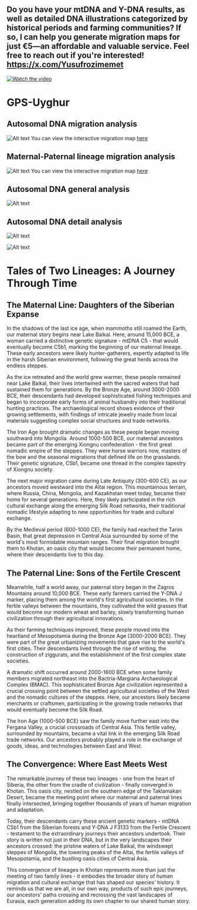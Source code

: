 ## Do you have your mtDNA and Y-DNA results, as well as detailed DNA illustrations categorized by historical periods and farming communities? If so, I can help you generate migration maps for just €5—an affordable and valuable service. Feel free to reach out if you're interested! https://x.com/Yusufrozimemet

[![Watch the video](https://img.youtube.com/vi/rigS0N359qs/0.jpg)](https://www.youtube.com/watch?v=rigS0N359qs)

# GPS-Uyghur
## Autosomal DNA migration analysis
![Alt text](automigration.png)
You can view the interactive migration map [here](https://github.com/Yusuprozimemet/GPS-Uyghur/blob/main/ancestry_migration_map.html)

## Maternal-Paternal lineage migration analysis
![Alt text](migration.png)
You can view the interactive migration map [here](https://github.com/Yusuprozimemet/GPS-Uyghur/blob/main/dual_lineage_migration_map.html)


## Autosomal DNA general analysis

![Alt text](ancestry_diagram.png)

## Autosomal DNA detail analysis
![Alt text](detailed_ancestry_diagram.png)

![Alt text](genetic-pca.svg)

# Tales of Two Lineages: A Journey Through Time

## The Maternal Line: Daughters of the Siberian Expanse

In the shadows of the last ice age, when mammoths still roamed the Earth, our maternal story begins near Lake Baikal. Here, around 15,000 BCE, a woman carried a distinctive genetic signature - mtDNA C5 - that would eventually become C5b1, marking the beginning of our maternal lineage. These early ancestors were likely hunter-gatherers, expertly adapted to life in the harsh Siberian environment, following the great herds across the endless steppes.

As the ice retreated and the world grew warmer, these people remained near Lake Baikal, their lives intertwined with the sacred waters that had sustained them for generations. By the Bronze Age, around 3000-2000 BCE, their descendants had developed sophisticated fishing techniques and began to incorporate early forms of animal husbandry into their traditional hunting practices. The archaeological record shows evidence of their growing settlements, with findings of intricate jewelry made from local materials suggesting complex social structures and trade networks.

The Iron Age brought dramatic changes as these people began moving southward into Mongolia. Around 1000-500 BCE, our maternal ancestors became part of the emerging Xiongnu confederation - the first great nomadic empire of the steppes. They were horse warriors now, masters of the bow and the seasonal migrations that defined life on the grasslands. Their genetic signature, C5b1, became one thread in the complex tapestry of Xiongnu society.

The next major migration came during Late Antiquity (300-600 CE), as our ancestors moved westward into the Altai region. This mountainous terrain, where Russia, China, Mongolia, and Kazakhstan meet today, became their home for several generations. Here, they likely participated in the rich cultural exchange along the emerging Silk Road networks, their traditional nomadic lifestyle adapting to new opportunities for trade and cultural exchange.

By the Medieval period (600-1000 CE), the family had reached the Tarim Basin, that great depression in Central Asia surrounded by some of the world's most formidable mountain ranges. Their final migration brought them to Khotan, an oasis city that would become their permanent home, where their descendants live to this day.

## The Paternal Line: Sons of the Fertile Crescent

Meanwhile, half a world away, our paternal story began in the Zagros Mountains around 10,000 BCE. These early farmers carried the Y-DNA J marker, placing them among the world's first agricultural societies. In the fertile valleys between the mountains, they cultivated the wild grasses that would become our modern wheat and barley, slowly transforming human civilization through their agricultural innovations.

As their farming techniques improved, these people moved into the heartland of Mesopotamia during the Bronze Age (3000-2000 BCE). They were part of the great urbanizing movements that gave rise to the world's first cities. Their descendants lived through the rise of writing, the construction of ziggurats, and the establishment of the first complex state societies.

A dramatic shift occurred around 2000-1600 BCE when some family members migrated northeast into the Bactria-Margiana Archaeological Complex (BMAC). This sophisticated Bronze Age civilization represented a crucial crossing point between the settled agricultural societies of the West and the nomadic cultures of the steppes. Here, our ancestors likely became merchants or craftsmen, participating in the growing trade networks that would eventually become the Silk Road.

The Iron Age (1000-500 BCE) saw the family move further east into the Fergana Valley, a crucial crossroads of Central Asia. This fertile valley, surrounded by mountains, became a vital link in the emerging Silk Road trade networks. Our ancestors probably played a role in the exchange of goods, ideas, and technologies between East and West.

## The Convergence: Where East Meets West

The remarkable journey of these two lineages - one from the heart of Siberia, the other from the cradle of civilization - finally converged in Khotan. This oasis city, nestled on the southern edge of the Taklamakan Desert, became the meeting point where our maternal and paternal lines finally intersected, bringing together thousands of years of human migration and adaptation.

Today, their descendants carry these ancient genetic markers - mtDNA C5b1 from the Siberian forests and Y-DNA J F3133 from the Fertile Crescent - testament to the extraordinary journeys their ancestors undertook. Their story is written not just in their DNA, but in the very landscapes their ancestors crossed: the pristine waters of Lake Baikal, the windswept steppes of Mongolia, the towering peaks of the Altai, the fertile valleys of Mesopotamia, and the bustling oasis cities of Central Asia.

This convergence of lineages in Khotan represents more than just the meeting of two family lines - it embodies the broader story of human migration and cultural exchange that has shaped our species' history. It reminds us that we are all, in our own way, products of such epic journeys, our ancestors' paths crossing and recrossing the vast landscapes of Eurasia, each generation adding its own chapter to our shared human story.
